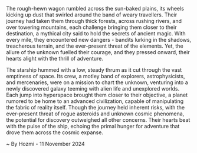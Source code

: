 
The rough-hewn wagon rumbled across the sun-baked plains, its wheels kicking up dust that swirled around the band of weary travellers. Their journey had taken them through thick forests, across rushing rivers, and over towering mountains, each challenge bringing them closer to their destination, a mythical city said to hold the secrets of ancient magic. With every mile, they encountered new dangers - bandits lurking in the shadows, treacherous terrain, and the ever-present threat of the elements. Yet, the allure of the unknown fuelled their courage, and they pressed onward, their hearts alight with the thrill of adventure. 

The starship hummed with a low, steady thrum as it cut through the vast emptiness of space. Its crew, a motley band of explorers, astrophysicists, and mercenaries, were on a mission to chart the unknown, venturing into a newly discovered galaxy teeming with alien life and unexplored worlds. Each jump into hyperspace brought them closer to their objective, a planet rumored to be home to an advanced civilization, capable of manipulating the fabric of reality itself. Though the journey held inherent risks, with the ever-present threat of rogue asteroids and unknown cosmic phenomena, the potential for discovery outweighed all other concerns. Their hearts beat with the pulse of the ship, echoing the primal hunger for adventure that drove them across the cosmic expanse. 

~ By Hozmi - 11 November 2024

